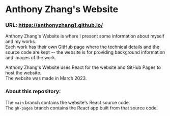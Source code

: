 # Anthony Zhang's Website

### URL: https://anthonyzhang1.github.io/

Anthony Zhang's Website is where I present some information about myself and my works. \
Each work has their own GitHub page where the technical details and the source code are kept -- the website is for providing background information and images of the work.

Anthony Zhang's Website uses React for the website and GitHub Pages to host the website. \
The website was made in March 2023.

### About this repository:
The `main` branch contains the website's React source code. \
The `gh-pages` branch contains the React app built from that source code.
